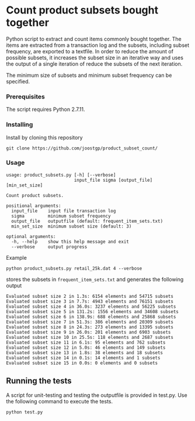 # Count product subsets bought together

Python script to extract and count items commonly bought together. The items are extracted from a transaction log and the subsets, including subset frequency, are exported to a textfile. In order to reduce the amount of possible subsets, it increases the subset size in an iterative way and uses the output of a single iteration of reduce the subsets of the next iteration.

The minimum size of subsets and minimum subset frequency can be specified.

### Prerequisites

The script requires Python 2.7.11.

### Installing

Install by cloning this repository

```
git clone https://github.com/joostgp/product_subset_count/
```

### Usage

```
usage: product_subsets.py [-h] [--verbose]
                          input_file sigma [output_file] [min_set_size]

Count product subsets.

positional arguments:
  input_file    input file transaction log
  sigma         minimum subset frequency
  output_file   outputfile (default: frequent_item_sets.txt)
  min_set_size  minimum subset size (default: 3)

optional arguments:
  -h, --help    show this help message and exit
  --verbose     output progress
```

Example
```
python product_subsets.py retail_25k.dat 4 --verbose
```
stores the subsets in ```frequent_item_sets.txt``` and generates the following output
```
Evaluated subset size 2 in 1.3s: 6154 elements and 54715 subsets
Evaluated subset size 3 in 7.7s: 4943 elements and 76151 subsets
Evaluated subset size 4 in 36.0s: 3237 elements and 56225 subsets
Evaluated subset size 5 in 131.2s: 1556 elements and 34608 subsets
Evaluated subset size 6 in 138.9s: 688 elements and 25868 subsets
Evaluated subset size 7 in 51.3s: 386 elements and 20309 subsets
Evaluated subset size 8 in 24.3s: 273 elements and 13395 subsets
Evaluated subset size 9 in 26.0s: 201 elements and 6903 subsets
Evaluated subset size 10 in 25.5s: 118 elements and 2687 subsets
Evaluated subset size 11 in 6.1s: 95 elements and 762 subsets
Evaluated subset size 12 in 5.0s: 46 elements and 149 subsets
Evaluated subset size 13 in 1.8s: 38 elements and 18 subsets
Evaluated subset size 14 in 0.1s: 14 elements and 1 subsets
Evaluated subset size 15 in 0.0s: 0 elements and 0 subsets
```

## Running the tests

A script for unit-testing and testing the outputfile  is provided in test.py. Use the following command to execute the tests.

```
python test.py
```

